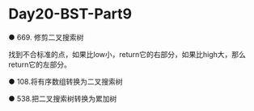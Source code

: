 # Day20-BST-Part9
● 669. 修剪二叉搜索树 

找到不合标准的点，如果比low小，return它的右部分，如果比high大，那么return它的左部分。

● 108.将有序数组转换为二叉搜索树 


● 538.把二叉搜索树转换为累加树 
